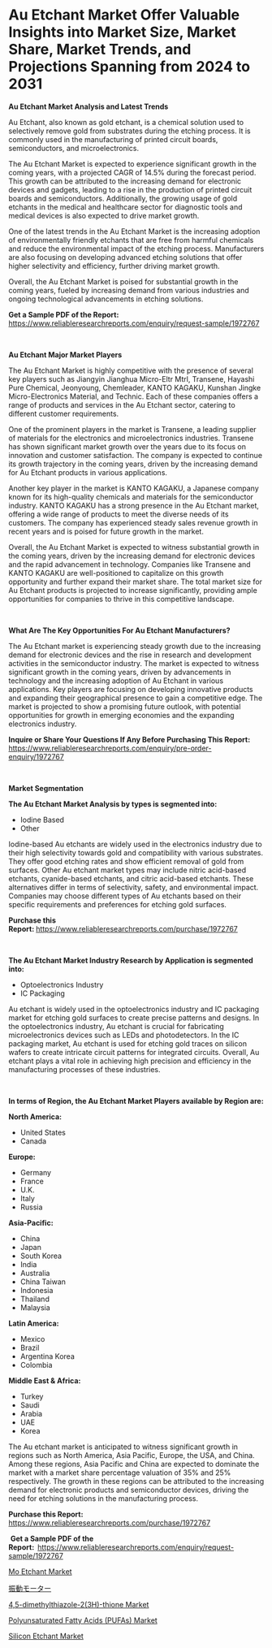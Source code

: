 <p><h1>Au Etchant Market Offer Valuable Insights into Market Size, Market Share, Market Trends, and Projections Spanning from 2024 to 2031</h1></p><p><strong>Au Etchant Market Analysis and Latest Trends</strong></p>
<p><p>Au Etchant, also known as gold etchant, is a chemical solution used to selectively remove gold from substrates during the etching process. It is commonly used in the manufacturing of printed circuit boards, semiconductors, and microelectronics.</p><p>The Au Etchant Market is expected to experience significant growth in the coming years, with a projected CAGR of 14.5% during the forecast period. This growth can be attributed to the increasing demand for electronic devices and gadgets, leading to a rise in the production of printed circuit boards and semiconductors. Additionally, the growing usage of gold etchants in the medical and healthcare sector for diagnostic tools and medical devices is also expected to drive market growth.</p><p>One of the latest trends in the Au Etchant Market is the increasing adoption of environmentally friendly etchants that are free from harmful chemicals and reduce the environmental impact of the etching process. Manufacturers are also focusing on developing advanced etching solutions that offer higher selectivity and efficiency, further driving market growth.</p><p>Overall, the Au Etchant Market is poised for substantial growth in the coming years, fueled by increasing demand from various industries and ongoing technological advancements in etching solutions.</p></p>
<p><strong>Get a Sample PDF of the Report:&nbsp;</strong> <a href="https://www.reliableresearchreports.com/enquiry/request-sample/1972767">https://www.reliableresearchreports.com/enquiry/request-sample/1972767</a></p>
<p>&nbsp;</p>
<p><strong>Au Etchant Major Market Players</strong></p>
<p><p>The Au Etchant Market is highly competitive with the presence of several key players such as Jiangyin Jianghua Micro-Eltr Mtrl, Transene, Hayashi Pure Chemical, Jeonyoung, Chemleader, KANTO KAGAKU, Kunshan Jingke Micro-Electronics Material, and Technic. Each of these companies offers a range of products and services in the Au Etchant sector, catering to different customer requirements.</p><p>One of the prominent players in the market is Transene, a leading supplier of materials for the electronics and microelectronics industries. Transene has shown significant market growth over the years due to its focus on innovation and customer satisfaction. The company is expected to continue its growth trajectory in the coming years, driven by the increasing demand for Au Etchant products in various applications.</p><p>Another key player in the market is KANTO KAGAKU, a Japanese company known for its high-quality chemicals and materials for the semiconductor industry. KANTO KAGAKU has a strong presence in the Au Etchant market, offering a wide range of products to meet the diverse needs of its customers. The company has experienced steady sales revenue growth in recent years and is poised for future growth in the market.</p><p>Overall, the Au Etchant Market is expected to witness substantial growth in the coming years, driven by the increasing demand for electronic devices and the rapid advancement in technology. Companies like Transene and KANTO KAGAKU are well-positioned to capitalize on this growth opportunity and further expand their market share. The total market size for Au Etchant products is projected to increase significantly, providing ample opportunities for companies to thrive in this competitive landscape.</p></p>
<p>&nbsp;</p>
<p><strong>What Are The Key Opportunities For Au Etchant Manufacturers?</strong></p>
<p><p>The Au Etchant market is experiencing steady growth due to the increasing demand for electronic devices and the rise in research and development activities in the semiconductor industry. The market is expected to witness significant growth in the coming years, driven by advancements in technology and the increasing adoption of Au Etchant in various applications. Key players are focusing on developing innovative products and expanding their geographical presence to gain a competitive edge. The market is projected to show a promising future outlook, with potential opportunities for growth in emerging economies and the expanding electronics industry.</p></p>
<p><strong>Inquire or Share Your Questions If Any Before Purchasing This Report:</strong> <a href="https://www.reliableresearchreports.com/enquiry/pre-order-enquiry/1972767">https://www.reliableresearchreports.com/enquiry/pre-order-enquiry/1972767</a></p>
<p>&nbsp;</p>
<p><strong>Market Segmentation</strong></p>
<p><strong>The Au Etchant Market Analysis by types is segmented into:</strong></p>
<p><ul><li>Iodine Based</li><li>Other</li></ul></p>
<p><p>Iodine-based Au etchants are widely used in the electronics industry due to their high selectivity towards gold and compatibility with various substrates. They offer good etching rates and show efficient removal of gold from surfaces. Other Au etchant market types may include nitric acid-based etchants, cyanide-based etchants, and citric acid-based etchants. These alternatives differ in terms of selectivity, safety, and environmental impact. Companies may choose different types of Au etchants based on their specific requirements and preferences for etching gold surfaces.</p></p>
<p><strong>Purchase this Report:&nbsp;</strong><a href="https://www.reliableresearchreports.com/purchase/1972767">https://www.reliableresearchreports.com/purchase/1972767</a></p>
<p>&nbsp;</p>
<p><strong>The Au Etchant Market Industry Research by Application is segmented into:</strong></p>
<p><ul><li>Optoelectronics Industry</li><li>IC Packaging</li></ul></p>
<p><p>Au etchant is widely used in the optoelectronics industry and IC packaging market for etching gold surfaces to create precise patterns and designs. In the optoelectronics industry, Au etchant is crucial for fabricating microelectronics devices such as LEDs and photodetectors. In the IC packaging market, Au etchant is used for etching gold traces on silicon wafers to create intricate circuit patterns for integrated circuits. Overall, Au etchant plays a vital role in achieving high precision and efficiency in the manufacturing processes of these industries.</p></p>
<p>&nbsp;</p>
<p><strong>In terms of Region, the Au Etchant Market Players available by Region are:</strong></p>
<p>
    <p> <strong> North America: </strong>
        <ul>
            <li>United States</li>
            <li>Canada</li>
        </ul>
        </p> 
    <p> <strong> Europe: </strong>
        <ul>
            <li>Germany</li>
            <li>France</li>
            <li>U.K.</li>
            <li>Italy</li>
            <li>Russia</li>
        </ul>
        </p> 
    <p> <strong> Asia-Pacific: </strong>
        <ul>
            <li>China</li>
            <li>Japan</li>
            <li>South Korea</li>
            <li>India</li>
            <li>Australia</li>
            <li>China Taiwan</li>
            <li>Indonesia</li>
            <li>Thailand</li>
            <li>Malaysia</li>
        </ul>
        </p> 
    <p> <strong> Latin America: </strong>
        <ul>
            <li>Mexico</li>
            <li>Brazil</li>
            <li>Argentina Korea</li>
            <li>Colombia</li>
        </ul>
        </p> 
    <p> <strong> Middle East & Africa: </strong>
        <ul>
            <li>Turkey</li>
            <li>Saudi</li>
            <li>Arabia</li>
            <li>UAE</li>
            <li>Korea</li>
        </ul>
    </p>
    </p>
<p><p>The Au etchant market is anticipated to witness significant growth in regions such as North America, Asia Pacific, Europe, the USA, and China. Among these regions, Asia Pacific and China are expected to dominate the market with a market share percentage valuation of 35% and 25% respectively. The growth in these regions can be attributed to the increasing demand for electronic products and semiconductor devices, driving the need for etching solutions in the manufacturing process.</p></p>
<p><strong>Purchase this Report: </strong><a href="https://www.reliableresearchreports.com/purchase/1972767">https://www.reliableresearchreports.com/purchase/1972767</a></p>
<p>&nbsp;<strong>Get a Sample PDF of the Report:&nbsp;&nbsp;</strong><a href="https://www.reliableresearchreports.com/enquiry/request-sample/1972767">https://www.reliableresearchreports.com/enquiry/request-sample/1972767</a></p>
<p><strong></strong></p>
<p><p><a href="https://github.com/wwwkeltoum/Market-Research-Report-List-2/blob/main/mo-etchant-market.md">Mo Etchant Market</a></p><p><a href="https://github.com/vhemk0794148/Market-Research-Report-List-1/blob/main/6573638192956.md">振動モーター</a></p><p><a href="https://issuu.com/reportprime-2/docs/45-dimethylthiazole-23h-thione-market-size-2030.pp">4,5-dimethylthiazole-2(3H)-thione Market</a></p><p><a href="https://issuu.com/reportprime-2/docs/polyunsaturated-fatty-acids-pufas-market-size-2030">Polyunsaturated Fatty Acids (PUFAs) Market</a></p><p><a href="https://github.com/gamblestampleyjenny50m5sl6/Market-Research-Report-List-1/blob/main/silicon-etchant-market.md">Silicon Etchant Market</a></p></p>